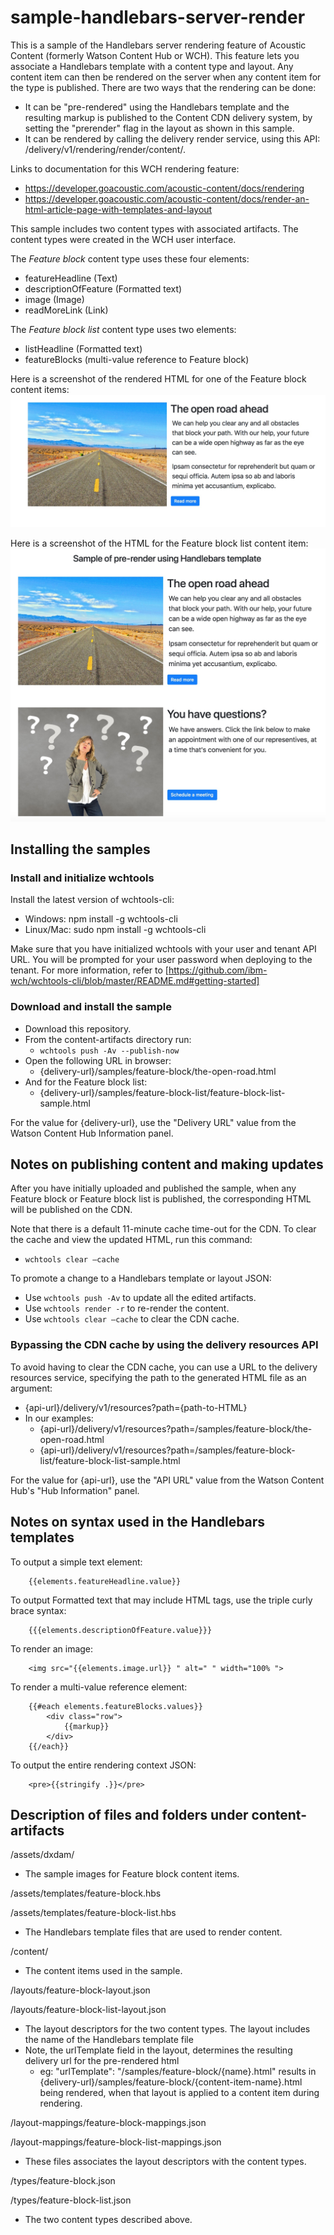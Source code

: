# sample-handlebars-server-render

This is a sample of the Handlebars server rendering feature of Acoustic Content (formerly Watson Content Hub or WCH). This feature lets you associate a Handlebars template with a content type and layout. Any content item can then be rendered on the server when any content item for the type is published. There are two ways that the rendering can be done:
- It can be "pre-rendered" using the Handlebars template and the resulting markup is published to the Content CDN delivery system, by setting the "prerender" flag in the layout as shown in this sample.
- It can be rendered by calling the delivery render service, using this API: <API URL>/delivery/v1/rendering/render/content/<content ID>.

Links to documentation for this WCH rendering feature: 
- https://developer.goacoustic.com/acoustic-content/docs/rendering
- https://developer.goacoustic.com/acoustic-content/docs/render-an-html-article-page-with-templates-and-layout

This sample includes two content types with associated artifacts. The content types were created in the WCH user interface.

The *Feature block* content type uses these four elements:
- featureHeadline (Text)
- descriptionOfFeature (Formatted text)
- image (Image)
- readMoreLink (Link)
 
The *Feature block list* content type uses two elements:
- listHeadline (Formatted text)
- featureBlocks (multi-value reference to Feature block)

Here is a screenshot of the rendered HTML for one of the Feature block content items:
![Alt text](/docs/images/the-open-road.jpg?raw=true "Sample screenshot")

Here is a screenshot of the HTML for the Feature block list content item:
![Alt text](/docs/images/feature-block-list.jpg?raw=true "Sample screenshot")

## Installing the samples

### Install and initialize wchtools
Install the latest version of wchtools-cli:
* Windows: npm install -g wchtools-cli 
* Linux/Mac: sudo npm install -g wchtools-cli

Make sure that you have initialized wchtools with your user and tenant API URL. You will be prompted for your user password when deploying to the tenant. For more information, refer to [https://github.com/ibm-wch/wchtools-cli/blob/master/README.md#getting-started]

### Download and install the sample
* Download this repository. 
* From the content-artifacts directory run:
    * `wchtools push -Av --publish-now`
* Open the following URL in browser:
	* {delivery-url}/samples/feature-block/the-open-road.html
* And for the Feature block list:
	* {delivery-url}/samples/feature-block-list/feature-block-list-sample.html

For the value for {delivery-url}, use the "Delivery URL" value from the Watson Content Hub Information panel.

## Notes on publishing content and making updates
After you have initially uploaded and published the sample, when any Feature block or Feature block list is published, the corresponding HTML will be published on the CDN. 

Note that there is a default 11-minute cache time-out for the CDN. To clear the cache and view the updated HTML, run this command:
* `wchtools clear —cache`

To promote a change to a Handlebars template or layout JSON:
- Use `wchtools push -Av` to update all the edited artifacts.
- Use `wchtools render -r` to re-render the content.
- Use `wchtools clear —cache` to clear the CDN cache.

### Bypassing the CDN cache by using the delivery resources API

To avoid having to clear the CDN cache, you can use a URL to the delivery resources service, specifying the path to the generated HTML file as an argument:
* {api-url}/delivery/v1/resources?path={path-to-HTML}
* In our examples:
    - {api-url}/delivery/v1/resources?path=/samples/feature-block/the-open-road.html
    - {api-url}/delivery/v1/resources?path=/samples/feature-block-list/feature-block-list-sample.html

For the value for {api-url}, use the "API URL" value from the Watson Content Hub's  "Hub Information" panel.


## Notes on syntax used in the Handlebars templates

To output a simple text element:
```
	{{elements.featureHeadline.value}}
```

To output Formatted text that may include HTML tags, use the triple curly brace syntax:
```
	{{{elements.descriptionOfFeature.value}}}
```

To render an image:
```
	<img src="{{elements.image.url}} " alt=" " width="100% ">
```

To render a multi-value reference element:
```
    {{#each elements.featureBlocks.values}}
        <div class="row">
            {{markup}}
        </div>
    {{/each}}
```
 
 To output the entire rendering context JSON:
```
    <pre>{{stringify .}}</pre> 
```

## Description of files and folders under content-artifacts

/assets/dxdam/
  - The sample images for Feature block content items.

/assets/templates/feature-block.hbs
  
/assets/templates/feature-block-list.hbs
  - The Handlebars template files that are used to render content.

/content/
  - The content items used in the sample.

/layouts/feature-block-layout.json
 
/layouts/feature-block-list-layout.json
  - The layout descriptors for the two content types. The layout includes the name of the Handlebars template file
  - Note, the urlTemplate field in the layout, determines the resulting delivery url for the pre-rendered html
    - eg:   "urlTemplate": "/samples/feature-block/{name}.html"  results in {delivery-url}/samples/feature-block/{content-item-name}.html being rendered, when that layout is applied to a content item during rendering.

/layout-mappings/feature-block-mappings.json

/layout-mappings/feature-block-list-mappings.json
  - These files associates the layout descriptors with the content types.

/types/feature-block.json

/types/feature-block-list.json
  - The two content types described above.


